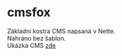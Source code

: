 # cmsfox
Základní kostra CMS napsaná v Nette.<br>
Nahráno bez šablon.<br>
Ukázka CMS <a href="https://zkus.mirdafox.cz/">zde</a>
